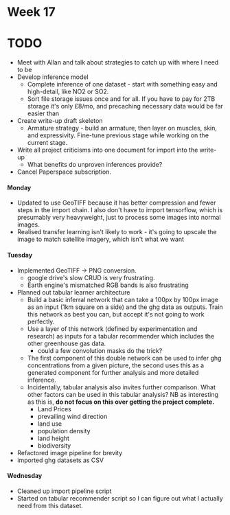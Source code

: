 # Week 17 

# TODO 
- Meet with Allan and talk about strategies to catch up with where I need to be 
- Develop inference model 
  - Complete inference of one dataset - start with something easy and high-detail, like NO2 or SO2.
  - Sort file storage issues once and for all. If you have to pay for 2TB storage it's only £8/mo, and precaching necessary data would be far easier than 
- Create write-up draft skeleton 
  - Armature strategy - build an armature, then layer on muscles, skin, and expressivity. Fine-tune previous stage while working on the current stage. 
- Write all project criticisms into one document for import into the write-up
  - What benefits do unproven inferences provide? 
- Cancel Paperspace subscription. 

#### Monday
- Updated to use GeoTIFF because it has better compression and fewer steps in the import chain. I also don't have to import tensorflow, which is presumably very heavyweight, just to process some images into normal images.
- Realised transfer learning isn't likely to work - it's going to upscale the image to match satellite imagery, which isn't what we want

#### Tuesday
- Implemented GeoTIFF -> PNG conversion. 
  - google drive's slow CRUD is very frustrating. 
  - Earth engine's mismatched RGB bands is also frustrating
- Planned out tabular learner architecture
  - Build a basic inferral network that can take a 100px by 100px image as an input (1km square on a side) and the ghg data as outputs. Train this network as best you can, but accept it's not going to work perfectly. 
  - Use a layer of this network (defined by experimentation and research) as inputs for a tabular recommender which includes the other greenhouse gas data. 
    - could a few convolution masks do the trick? 
  - The first component of this double network can be used to infer ghg concentrations from a given picture, the second uses this as a generated component for further analysis and more detailed inference. 
  - Incidentally, tabular analysis also invites further comparison. What other factors can be used in this tabular analysis? NB as interesting as this is, **do not focus on this over getting the project complete.**
    - Land Prices
    - prevailing wind direction 
    - land use
    - population density
    - land height 
    - biodiversity 
- Refactored image pipeline for brevity
- imported ghg datasets as CSV 

#### Wednesday 
- Cleaned up import pipeline script
- Started on tabular recommender script so I can figure out what I actually need from this dataset. 
